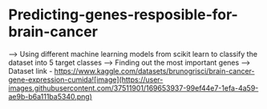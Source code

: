 # Predicting-genes-resposible-for-brain-cancer
--> Using different machine learning models from scikit learn to classify the dataset into 5 target classes 
--> Finding out the most important genes
--> Dataset link - https://www.kaggle.com/datasets/brunogrisci/brain-cancer-gene-expression-cumida![image](https://user-images.githubusercontent.com/37511901/169653937-99ef44e7-1efa-4a59-ae9b-b6a111ba5340.png)
